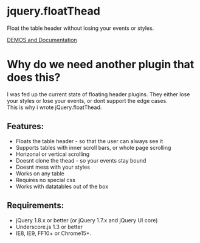 jquery.floatThead
=================

Float the table header without losing your events or styles.  

[DEMOS and Documentation](http://programmingdrunk.com/floatThead/)



Why do we need another plugin that does this?
=============================================

I was fed up the current state of floating header plugins. They either lose your styles or lose your events, or dont support the edge cases.  
This is why i wrote jQuery.floatThead.

Features:
---------

-   Floats the table header - so that the user can always see it
-   Supports tables with inner scroll bars, or whole page scrolling
-   Horizonal or vertical scrolling
-   Doesnt clone the thead - so your events stay bound
-   Doesnt mess with your styles
-   Works on any table
-   Requires no special css
-   Works with datatables out of the box

Requirements:
-------------

-   jQuery 1.8.x or better (or jQuery 1.7.x and jQuery UI core)
-   Underscore.js 1.3 or better
-   IE8, IE9, FF10+ or Chrome15+.



